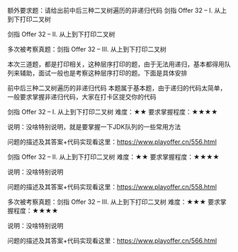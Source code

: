 额外要求题：请给出前中后三种二叉树遍历的非递归代码
剑指 Offer 32 – I. 从上到下打印二叉树

剑指 Offer 32 – II. 从上到下打印二叉树

多次被考察真题：剑指 Offer 32 – III. 从上到下打印二叉树

本次三道题，都是打印相关，这种层序打印的题，由于无法用递归，基本都得用队列来辅助，面试一般也是考察这种层序打印的题。下面是具体安排

前中后三种二叉树遍历的非递归代码
本题属于基本题，由于递归的代码太简单，一般要求掌握非递归代码，大家在打卡区提交你的代码

剑指 Offer 32 – I. 从上到下打印二叉树
难度：★★
要求掌握程度：★★★★

说明：没啥特别说明，就是要掌握一下JDK队列的一些常用方法

问题的描述及其答案+代码实现看这里：https://www.playoffer.cn/556.html

剑指 Offer 32 – II. 从上到下打印二叉树
难度：★★
要求掌握程度：★★★★

说明：没啥特别说明

问题的描述及其答案+代码实现看这里：https://www.playoffer.cn/558.html

多次被考察真题：剑指 Offer 32 – III. 从上到下打印二叉树
难度：★★★
要求掌握程度：★★★★

说明：没啥特别说明

问题的描述及其答案+代码实现看这里：https://www.playoffer.cn/566.html